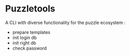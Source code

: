 # Puzzletools

A CLI with diverse functionality for the puzzle ecosystem :
- prepare templates
- init login db
- init right db
- check password
